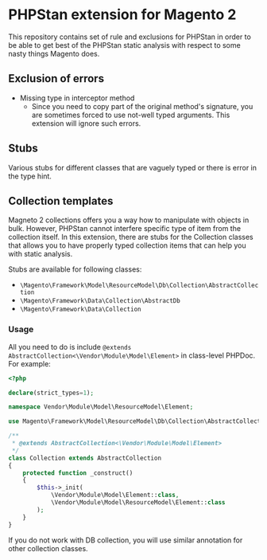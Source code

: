 # PHPStan extension for Magento 2

This repository contains set of rule and exclusions for PHPStan in order to be able to get best of the PHPStan static analysis with respect to some nasty things Magento does. 

## Exclusion of errors

- Missing type in interceptor method
	- Since you need to copy part of the original method's signature, you are sometimes forced to use not-well typed arguments. This extension will ignore such errors.

## Stubs

Various stubs for different classes that are vaguely typed or there is error in the type hint.

## Collection templates

Magneto 2 collections offers you a way how to manipulate with objects in bulk. However, PHPStan cannot interfere specific type of item from the collection itself.
In this extension, there are stubs for the Collection classes that allows you to have properly typed collection items that can help you
with static analysis. 

Stubs are available for following classes:

- `\Magento\Framework\Model\ResourceModel\Db\Collection\AbstractCollection`
- `\Magento\Framework\Data\Collection\AbstractDb`
- `\Magento\Framework\Data\Collection`

### Usage

All you need to do is include `@extends AbstractCollection<\Vendor\Module\Model\Element>` in class-level PHPDoc. For example: 

```php
<?php

declare(strict_types=1);

namespace Vendor\Module\Model\ResourceModel\Element;

use Magento\Framework\Model\ResourceModel\Db\Collection\AbstractCollection;

/**
 * @extends AbstractCollection<\Vendor\Module\Model\Element>
 */
class Collection extends AbstractCollection
{
    protected function _construct()
    {
        $this->_init(
            \Vendor\Module\Model\Element::class,
            \Vendor\Module\Model\ResourceModel\Element::class
        );
    }
}
```

If you do not work with DB collection, you will use similar annotation for other collection classes.
